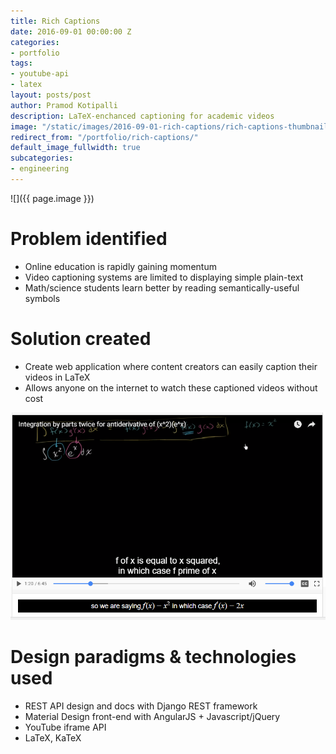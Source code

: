 ```yaml
---
title: Rich Captions
date: 2016-09-01 00:00:00 Z
categories:
- portfolio
tags:
- youtube-api
- latex
layout: posts/post
author: Pramod Kotipalli
description: LaTeX-enchanced captioning for academic videos
image: "/static/images/2016-09-01-rich-captions/rich-captions-thumbnail.png"
redirect_from: "/portfolio/rich-captions/"
default_image_fullwidth: true
subcategories:
- engineering
---
```


![]({{ page.image }})

# Problem identified
- Online education is rapidly gaining momentum
- Video captioning systems are limited to displaying simple plain-text
- Math/science students learn better by reading semantically-useful symbols

# Solution created
- Create web application where content creators can easily caption their videos in LaTeX
- Allows anyone on the internet to watch these captioned videos without cost

![](/static/images/2016-09-01-rich-captions/rich-captions-screenshot.png)

# Design paradigms & technologies used
- REST API design and docs with Django REST framework
- Material Design front-end with AngularJS + Javascript/jQuery
- YouTube iframe API
- LaTeX, KaTeX
